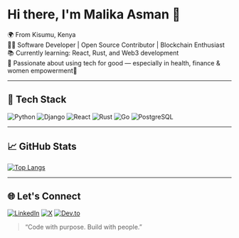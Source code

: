 # Hi there, I'm Malika Asman 👋

🌍 From Kisumu, Kenya  
👩‍💻 Software Developer | Open Source Contributor | Blockchain Enthusiast  
📚 Currently learning: React, Rust, and Web3 development  
🎯 Passionate about using tech for good — especially in health, finance & women empowerment🌱 

---

## 🔧 Tech Stack

![Python](https://img.shields.io/badge/Python-3776AB?style=flat&logo=python&logoColor=white)
![Django](https://img.shields.io/badge/Django-092E20?style=flat&logo=django)
![React](https://img.shields.io/badge/React-61DAFB?style=flat&logo=react)
![Rust](https://img.shields.io/badge/Rust-000000?style=flat&logo=rust)
![Go](https://img.shields.io/badge/Go-00ADD8?style=flat&logo=go)
![PostgreSQL](https://img.shields.io/badge/PostgreSQL-316192?style=flat&logo=postgresql)

---

## 📈 GitHub Stats

[![Top Langs](https://github-readme-stats.vercel.app/api/top-langs/?username=malika7188&layout=compact&theme=radical)](https://github.com/anuraghazra/github-readme-stats)

---

## 🌐 Let's Connect

[![LinkedIn](https://img.shields.io/badge/LinkedIn-blue?style=flat&logo=linkedin&logoColor=white)](https://www.linkedin.com/in/asman-malika-84981a211/)
[![X](https://img.shields.io/badge/X-000000?style=flat&logo=twitter)](https://x.com/AsmanMalika)
[![Dev.to](https://img.shields.io/badge/Dev.to-black?style=flat&logo=dev.to)](https://dev.to/malika7188)

> “Code with purpose. Build with people.”

